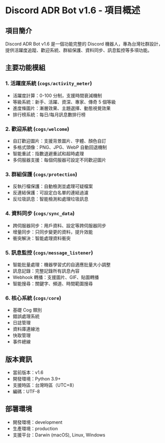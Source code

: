 # Discord ADR Bot v1.6 - 項目概述

## 項目簡介
Discord ADR Bot v1.6 是一個功能完整的 Discord 機器人，專為台灣社群設計，提供活躍度追蹤、歡迎系統、群組保護、資料同步、訊息監控等多項功能。

## 主要功能模組

### 1. 活躍度系統 (`cogs/activity_meter`)
- 活躍度計算：0-100 分制，支援時間衰減機制
- 等級系統：新手、活躍、資深、專家、傳奇 5 個等級
- 進度條圖片：漸層效果、主題選擇、動態視覺效果
- 排行榜系統：每日/每月訊息數排行榜

### 2. 歡迎系統 (`cogs/welcome`)
- 自訂歡迎圖片：支援背景圖片、字體、顏色自訂
- 多格式頭像：PNG、JPG、WebP 自動回退機制
- 智能重試：指數退避重試和超時處理
- 多伺服器支援：每個伺服器可設定不同歡迎圖片

### 3. 群組保護 (`cogs/protection`)
- 反執行檔保護：自動檢測並處理可疑檔案
- 反連結保護：可設定白名單的連結過濾
- 反垃圾訊息：智能檢測和處理垃圾訊息

### 4. 資料同步 (`cogs/sync_data`)
- 跨伺服器同步：用戶資料、設定等跨伺服器同步
- 增量同步：只同步變更的資料，提升效能
- 衝突解決：智能處理資料衝突

### 5. 訊息監控 (`cogs/message_listener`)
- 智能批量處理：機器學習式的自適應批量大小調整
- 訊息記錄：完整記錄所有訊息內容
- Webhook 轉播：支援圖片、GIF、貼圖轉播
- 智能搜尋：關鍵字、頻道、時間範圍搜尋

### 6. 核心系統 (`cogs/core`)
- 基礎 Cog 類別
- 錯誤處理系統
- 日誌管理
- 資料庫連線池
- 快取管理
- 事件總線

## 版本資訊
- 當前版本：v1.6
- 開發環境：Python 3.9+
- 支援時區：台灣時區（UTC+8）
- 編碼：UTF-8

## 部署環境
- 開發環境：development
- 生產環境：production
- 支援平台：Darwin (macOS), Linux, Windows